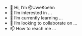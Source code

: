- 👋 Hi, I’m @UweKoehn
- 👀 I’m interested in ...
- 🌱 I’m currently learning ...
- 💞️ I’m looking to collaborate on ...
- 📫 How to reach me ...

<!---
UweKoehn/UweKoehn is a ✨ special ✨ repository because its `README.md` (this file) appears on your GitHub profile.
You can click the Preview link to take a look at your changes.
--->
